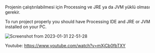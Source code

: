 Projenin çalıştırılabilmesi için Processing ve JRE ya da JVM yüklü olması gerekir.

To run project properly you should have Processing IDE and JRE or JVM installed on your PC. 

![Screenshot from 2023-01-31 22-51-28](https://user-images.githubusercontent.com/60985286/215868585-5e33ed4f-5f2e-49d5-8a85-adc38cf5635b.png)


Youtube: https://www.youtube.com/watch?v=mXjCb0fbTXY
